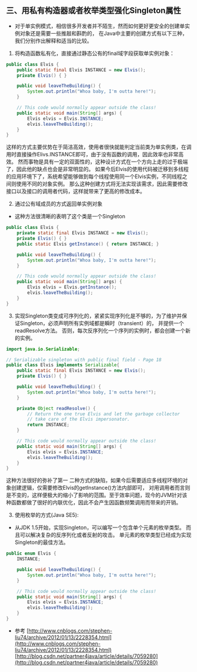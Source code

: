 
## 三、用私有构造器或者枚举类型强化Singleton属性

- 对于单实例模式，相信很多开发者并不陌生，然而如何更好更安全的创建单实例对象还是需要一些推敲和斟酌的，
在Java中主要的创建方式有以下三种，我们分别作出解释和适当的比较。
1. 将构造函数私有化，直接通过静态公有的final域字段获取单实例对象：
``` java
public class Elvis {
    public static final Elvis INSTANCE = new Elvis();
    private Elvis() { }

    public void leaveTheBuilding() {
        System.out.println("Whoa baby, I'm outta here!");
    }

    // This code would normally appear outside the class!
    public static void main(String[] args) {
        Elvis elvis = Elvis.INSTANCE;
        elvis.leaveTheBuilding();
    }
}
```
这样的方式主要优势在于简洁高效，使用者很快就能判定当前类为单实例类，在调用时直接操作Elivs.INSTANCE即可，由于没有函数的调用，因此效率也非常高效。
然而事物是具有一定的双面性的，这种设计方式在一个方向上走的过于极端了，因此他的缺点也会是非常明显的。
如果今后Elvis的使用代码被迁移到多线程的应用环境下了，系统希望能够做到每个线程使用同一个Elvis实例，不同线程之间则使用不同的对象实例。
那么这种创建方式将无法实现该需求，因此需要修改接口以及接口的调用者代码，这样就带来了更高的修改成本。

2. 通过公有域成员的方式返回单实例对象
- 这种方法很清晰的表明了这个类是一个Singleton
``` java
public class Elvis {
    private static final Elvis INSTANCE = new Elvis();
    private Elvis() { }
    public static Elvis getInstance() { return INSTANCE; }

    public void leaveTheBuilding() {
        System.out.println("Whoa baby, I'm outta here!");
    }

    // This code would normally appear outside the class!
    public static void main(String[] args) {
        Elvis elvis = Elvis.getInstance();
        elvis.leaveTheBuilding();
    }
}
```


3. 实现Singleton类变成可序列化的，紧紧实现序列化是不够的，为了维护并保证Singleton，必须声明所有实例域都是瞬时（transient）的，
并提供一个readResolve方法。
否则，每次反序列化一个序列的实例时，都会创建一个新的实例。
``` java
import java.io.Serializable;

// Serializable singleton with public final field - Page 18
public class Elvis implements Serializable{
    public static final Elvis INSTANCE = new Elvis();
    private Elvis() { }

    public void leaveTheBuilding() {
        System.out.println("Whoa baby, I'm outta here!");
    }

    private Object readResolve() {
        // Return the one true Elvis and let the garbage collector
        // take care of the Elvis impersonator.
        return INSTANCE;
    }

    // This code would normally appear outside the class!
    public static void main(String[] args) {
        Elvis elvis = Elvis.INSTANCE;
        elvis.leaveTheBuilding();
    }
}
```
这种方法很好的弥补了第一 二种方式的缺陷，如果今后需要适应多线程环境的对象创建逻辑，仅需要修改Elvis的getInstance()方法内部即可，
对用调用者而言则是不变的，这样便极大的缩小了影响的范围。至于效率问题，现今的JVM针对该种函数都做了很好的内联优化，因此不会产生因函数频繁调用而带来的开销。


3.    使用枚举的方式(Java SE5):
- 从JDK 1.5开始，实现Singleton，可以编写一个包含单个元素的枚举类型。
而且可以解决复杂的反序列化或者反射的攻击。
单元素的枚举类型已经成为实现Singleton的最佳方法。

``` java
public enum Elvis {
    INSTANCE;

    public void leaveTheBuilding() {
        System.out.println("Whoa baby, I'm outta here!");
    }

    // This code would normally appear outside the class!
    public static void main(String[] args) {
        Elvis elvis = Elvis.INSTANCE;
        elvis.leaveTheBuilding();
    }
}
```



- 参考
[http://www.cnblogs.com/stephen-liu74/archive/2012/01/13/2228354.html](http://www.cnblogs.com/stephen-liu74/archive/2012/01/13/2228354.html)
[http://blog.csdn.net/partner4java/article/details/7059280](http://blog.csdn.net/partner4java/article/details/7059280)